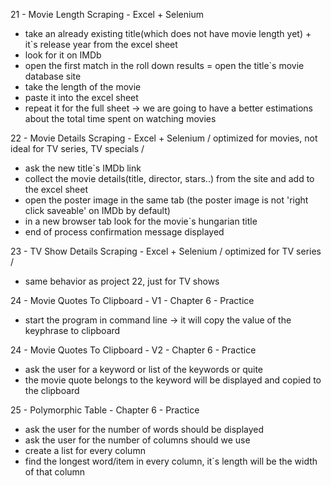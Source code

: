 21 - Movie Length Scraping - Excel + Selenium
- take an already existing title(which does not have movie length yet) + it`s release year from the excel sheet 
- look for it on IMDb
- open the first match in the roll down results = open the title`s movie database site
- take the length of the movie
- paste it into the excel sheet
- repeat it for the full sheet -> we are going to have a better estimations about the total time spent on watching movies

22 - Movie Details Scraping - Excel + Selenium / optimized for movies, not ideal for TV series, TV specials /
- ask the new title`s IMDb link
- collect the movie details(title, director, stars..) from the site and add to the excel sheet
- open the poster image in the same tab (the poster image is not 'right click saveable' on IMDb by default)
- in a new browser tab look for the movie`s hungarian title
- end of process confirmation message displayed

23 - TV Show Details Scraping - Excel + Selenium / optimized for TV series /
- same behavior as project 22, just for TV shows

24 - Movie Quotes To Clipboard - V1 - Chapter 6 - Practice
- start the program in command line -> it will copy the value of the keyphrase to clipboard

24 - Movie Quotes To Clipboard - V2 - Chapter 6 - Practice
- ask the user for a keyword or list of the keywords or quite
- the movie quote belongs to the keyword will be displayed and copied to the clipboard

25 - Polymorphic Table - Chapter 6 - Practice
- ask the user for the number of words should be displayed
- ask the user for the number of columns should we use
- create a list for every column
- find the longest word/item in every column, it`s length will be the width of that column
